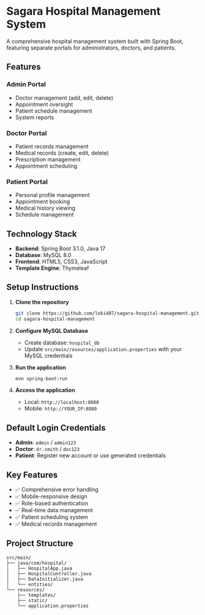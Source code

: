 # Sagara Hospital Management System

A comprehensive hospital management system built with Spring Boot, featuring separate portals for administrators, doctors, and patients.

## Features

### Admin Portal
- Doctor management (add, edit, delete)
- Appointment oversight
- Patient schedule management
- System reports

### Doctor Portal  
- Patient records management
- Medical records (create, edit, delete)
- Prescription management
- Appointment scheduling

### Patient Portal
- Personal profile management
- Appointment booking
- Medical history viewing
- Schedule management

## Technology Stack
- **Backend**: Spring Boot 3.1.0, Java 17
- **Database**: MySQL 8.0
- **Frontend**: HTML5, CSS3, JavaScript
- **Template Engine**: Thymeleaf

## Setup Instructions

1. **Clone the repository**
   ```bash
   git clone https://github.com/loki407/sagara-hospital-management.git
   cd sagara-hospital-management
   ```

2. **Configure MySQL Database**
   - Create database: `hospital_db`
   - Update `src/main/resources/application.properties` with your MySQL credentials

3. **Run the application**
   ```bash
   mvn spring-boot:run
   ```

4. **Access the application**
   - Local: `http://localhost:8080`
   - Mobile: `http://YOUR_IP:8080`

## Default Login Credentials

- **Admin**: `admin` / `admin123`
- **Doctor**: `dr.smith` / `doc123`
- **Patient**: Register new account or use generated credentials

## Key Features
- ✅ Comprehensive error handling
- ✅ Mobile-responsive design
- ✅ Role-based authentication
- ✅ Real-time data management
- ✅ Patient scheduling system
- ✅ Medical records management

## Project Structure
```
src/main/
├── java/com/hospital/
│   ├── HospitalApp.java
│   ├── HospitalController.java
│   ├── DataInitializer.java
│   └── entities/
└── resources/
    ├── templates/
    ├── static/
    └── application.properties
```